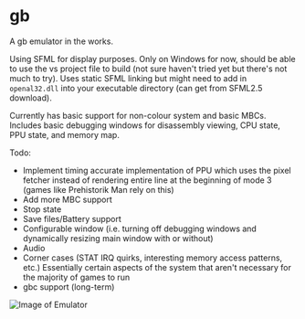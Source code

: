 # gb
A gb emulator in the works.

Using SFML for display purposes. Only on Windows for now, should be able to use the vs project file to build (not sure haven't tried yet but there's not much to try).
Uses static SFML linking but might need to add in `openal32.dll` into your executable directory (can get from SFML2.5 download).

Currently has basic support for non-colour system and basic MBCs. Includes basic debugging windows for disassembly viewing, CPU state, PPU state, and memory map.

Todo:
* Implement timing accurate implementation of PPU which uses the pixel fetcher instead of rendering entire line at the beginning of mode 3 (games like Prehistorik Man rely on this)
* Add more MBC support
* Stop state
* Save files/Battery support
* Configurable window (i.e. turning off debugging windows and dynamically resizing main window with or without)
* Audio
* Corner cases (STAT IRQ quirks, interesting memory access patterns, etc.) Essentially certain aspects of the system that aren't necessary for the majority of games to run
* gbc support (long-term)

![Image of Emulator](https://i.imgur.com/xcySfEz.png)
